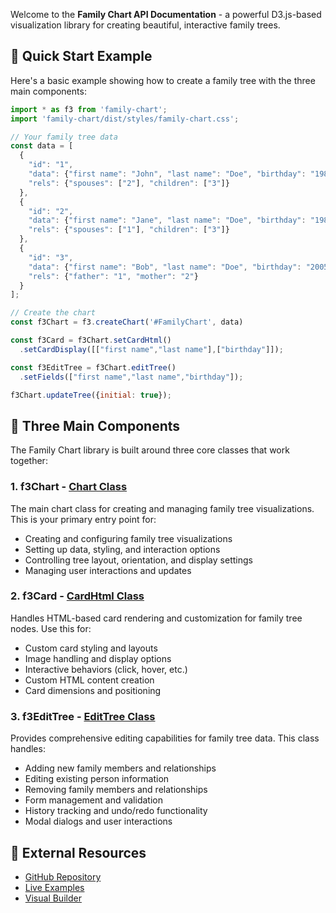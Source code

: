 
Welcome to the **Family Chart API Documentation** - a powerful D3.js-based visualization library for creating beautiful, interactive family trees.

## 🚀 Quick Start Example

Here's a basic example showing how to create a family tree with the three main components:

```javascript
import * as f3 from 'family-chart';
import 'family-chart/dist/styles/family-chart.css';

// Your family tree data
const data = [
  {
    "id": "1",
    "data": {"first name": "John", "last name": "Doe", "birthday": "1980", "gender": "M"},
    "rels": {"spouses": ["2"], "children": ["3"]}
  },
  {
    "id": "2",
    "data": {"first name": "Jane", "last name": "Doe", "birthday": "1982", "gender": "F"},
    "rels": {"spouses": ["1"], "children": ["3"]}
  },
  {
    "id": "3",
    "data": {"first name": "Bob", "last name": "Doe", "birthday": "2005", "gender": "M"},
    "rels": {"father": "1", "mother": "2"}
  }
];

// Create the chart
const f3Chart = f3.createChart('#FamilyChart', data)

const f3Card = f3Chart.setCardHtml()
  .setCardDisplay([["first name","last name"],["birthday"]]);

const f3EditTree = f3Chart.editTree()
  .setFields(["first name","last name","birthday"]);

f3Chart.updateTree({initial: true});
```

## 🎯 Three Main Components

The Family Chart library is built around three core classes that work together:

### 1. **f3Chart** - [Chart Class](classes/Chart.html)
The main chart class for creating and managing family tree visualizations. This is your primary entry point for:
- Creating and configuring family tree visualizations
- Setting up data, styling, and interaction options
- Controlling tree layout, orientation, and display settings
- Managing user interactions and updates

### 2. **f3Card** - [CardHtml Class](classes/CardHtmlClass.html)
Handles HTML-based card rendering and customization for family tree nodes. Use this for:
- Custom card styling and layouts
- Image handling and display options
- Interactive behaviors (click, hover, etc.)
- Custom HTML content creation
- Card dimensions and positioning

### 3. **f3EditTree** - [EditTree Class](classes/EditTree.html)
Provides comprehensive editing capabilities for family tree data. This class handles:
- Adding new family members and relationships
- Editing existing person information
- Removing family members and relationships
- Form management and validation
- History tracking and undo/redo functionality
- Modal dialogs and user interactions

## 🔗 External Resources

- [GitHub Repository](https://github.com/donatso/family-chart)
- [Live Examples](https://donatso.github.io/family-chart-doc/examples/)
- [Visual Builder](https://donatso.github.io/family-chart-doc/create-tree/)